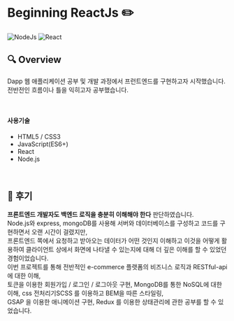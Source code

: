 # Beginning ReactJs :pencil2:
![NodeJs](https://img.shields.io/badge/NodeJs-14.15.0-important.svg)
![React](https://img.shields.io/badge/React-17.0.1-important.svg)

## 🔍 Overview
Dapp 웹 애플리케이션 공부 및 개발 과정에서 프런트엔드를 구현하고자 시작했습니다.
전반전인 흐름이나 틀을 익히고자 공부했습니다.

<br />

#### 사용기술
- HTML5 / CSS3
- JavaScript(ES6+)
- React
- Node.js

<br />


## 🌿 후기

**프론트엔드 개발자도 백엔드 로직을 충분히 이해해야 한다** 판단하였습니다.<br />
Node.js와 express, mongoDB를 사용해 서버와 데이터베이스를 구성하고 코드를 구현하면서 오랜 시간이 걸렸지만, <br />
프론트엔드 쪽에서 요청하고 받아오는 데이터가 어떤 것인지 이해하고 이것을 어떻게 활용하여 클라이언트 상에서 화면에 나타낼 수 있는지에 대해 더 깊은 이해를 할 수 있었던 경험이었습니다.<br />
이번 프로젝트를 통해 전반적인 e-commerce 플랫폼의 비즈니스 로직과 RESTful-api에 대한 이해,<br />
토큰을 이용한 회원가입 / 로그인 / 로그아웃 구현, MongoDB를 통한 NoSQL에 대한 이해, css 전처리기SCSS 를 이용하고 BEM을 따른 스타일링, <br />
GSAP 을 이용한 애니메이션 구현, Redux 를 이용한 상태관리에 관한 공부를 할 수 있었습니다.
